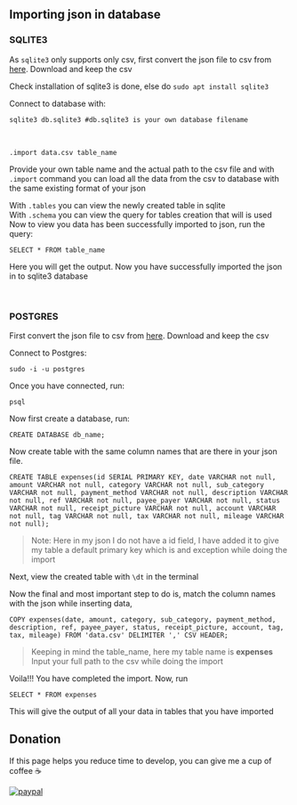 ## Importing json in database
### SQLITE3
As ``sqlite3`` only supports only csv, first convert the json file to csv from [here](https://json-csv.com/). Download and keep the csv

Check installation of sqlite3 is done, else do ``sudo apt install sqlite3``

Connect to database with:
```
sqlite3 db.sqlite3 #db.sqlite3 is your own database filename
```
<br>

```
.import data.csv table_name
```
Provide your own table name and the actual path to the csv file and with ``.import`` command you can load all the data from the csv to database with the same existing format of your json
<br>

With ``.tables`` you can  view the newly created table in sqlite
<br>
With ``.schema`` you can view the query for tables creation that will is used
<br>
Now to view you data has been successfully imported to json, run the query:
```
SELECT * FROM table_name
```
Here you will get the output. Now you have successfully imported the json in to sqlite3 database

<br>

### POSTGRES
First convert the json file to csv from [here](https://json-csv.com/). Download and keep the csv

Connect to Postgres:
```
sudo -i -u postgres
```
Once you have connected, run:
```
psql
```
Now first create a database, run:
```
CREATE DATABASE db_name;
```
Now create table with the same column names that are there in your json file.
```
CREATE TABLE expenses(id SERIAL PRIMARY KEY, date VARCHAR not null, amount VARCHAR not null, category VARCHAR not null, sub_category VARCHAR not null, payment_method VARCHAR not null, description VARCHAR not null, ref VARCHAR not null, payee_payer VARCHAR not null, status VARCHAR not null, receipt_picture VARCHAR not null, account VARCHAR not null, tag VARCHAR not null, tax VARCHAR not null, mileage VARCHAR not null);
```
> Note: Here in my json I do not have a id field, I have added it to give my table a default primary key which is and exception while doing the import

Next, view the created table with ``\dt`` in the terminal

Now the final and most important step to do is, match the column names with the json while inserting data, 
```
COPY expenses(date, amount, category, sub_category, payment_method, description, ref, payee_payer, status, receipt_picture, account, tag, tax, mileage) FROM 'data.csv' DELIMITER ',' CSV HEADER;
```
> Keeping in mind the table_name, here my table name is **expenses** 
> Input your full path to the csv while doing the import

Voila!!!
You have completed the import. Now, run
```
SELECT * FROM expenses
```
This will give the output of all your data in tables that you have imported


## Donation
If this page helps you reduce time to develop, you can give me a cup of coffee   :coffee:

[![paypal](https://cdn-images-1.medium.com/max/738/1*G95uyokAH4JC5Ppvx4LmoQ@2x.png)](https://www.paypal.com/cgi-bin/webscr?cmd=_s-xclick&hosted_button_id=ZJM97M6KBLHZY)
